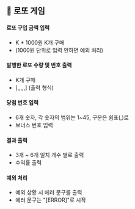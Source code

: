 ## 💸 로또 게임

#### 로또 구입 금액 입력  
- K * 1000원  K개 구매 
- (1000원 단위로 입력 안하면 예외 처리)
#### 발행한 로또 수량 및 번호 출력
- K개 구매
- [,,,,,] (출력 형식)
#### 당첨 번호 입력
- 6개 숫자, 각 숫자의 범위는 1~45, 구분은 쉼표(,)로
- 보너스 번호 입력
#### 결과 출력
- 3개 ~ 6개 일치 개수 별로 출력
- 수익률 출력
#### 예외 처리
- 예외 상황 시 에러 문구를 출력
- 에러 문구는 "[ERROR]"로 시작




